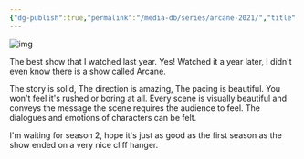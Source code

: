 ```yaml
---
{"dg-publish":true,"permalink":"/media-db/series/arcane-2021/","title":"Arcane","tags":["mediaDB/tv/series"],"noteIcon":""}
---
```


![img](https://cdn.myanimelist.net/images/anime/1730/129018.jpg)

The best show that I watched last year. Yes! Watched it a year later, I didn't even know there is a show called Arcane.

The story is solid, The direction is amazing, The pacing is beautiful. You won't feel it's rushed or boring at all. Every scene is visually beautiful and conveys the message the scene requires the audience to feel. The dialogues and emotions of characters can be felt.

I'm waiting for season 2, hope it's just as good as the first season as the show ended on a very nice cliff hanger.